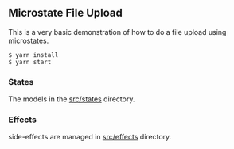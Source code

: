 ## Microstate File Upload

This is a very basic demonstration of how to do a file upload using
microstates.

``` shell
$ yarn install
$ yarn start

```

### States

The models in the [src/states](src/states) directory.

### Effects

side-effects are managed in [src/effects](src/effects) directory.
